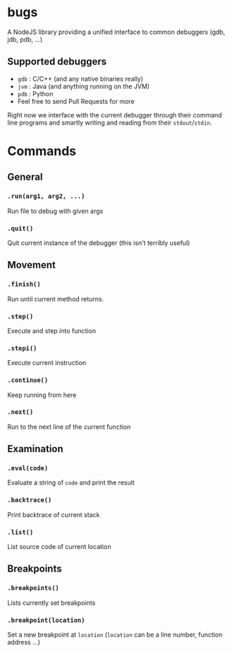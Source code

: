 bugs
====

A NodeJS library providing a unified interface to common debuggers (gdb, jdb, pdb, ...)

## Supported debuggers
  - `gdb` : C/C++ (and any native binaries really)
  - `jvm` : Java (and anything running on the JVM)
  - `pdb` : Python
  - Feel free to send Pull Requests for more

Right now we interface with the current debugger through their command line programs and smartly writing and reading from their `stdout`/`stdin`.



# Commands

## General

### `.run(arg1, arg2, ...)`
Run file to debug with given args

### `.quit()`
Quit current instance of the debugger (this isn't terribly useful)


## Movement

### `.finish()`
Run until current method returns.

### `.step()`
Execute and step into function

### `.stepi()`
Execute current instruction

### `.continue()`
Keep running from here

### `.next()`
Run to the next line of the current function


## Examination

### `.eval(code)`
Evaluate a string of `code` and print the result

### `.backtrace()`
Print backtrace of current stack

### `.list()`
List source code of current location

## Breakpoints

### `.breakpoints()`
Lists currently set breakpoints

### `.breakpoint(location)`
Set a new breakpoint at `location` (`location` can be a line number, function address ...)

